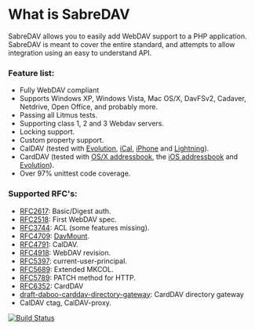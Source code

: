 # What is SabreDAV

SabreDAV allows you to easily add WebDAV support to a PHP application. SabreDAV is meant to cover the entire standard, and attempts to allow integration using an easy to understand API.

### Feature list:

* Fully WebDAV compliant
* Supports Windows XP, Windows Vista, Mac OS/X, DavFSv2, Cadaver, Netdrive, Open Office, and probably more.
* Passing all Litmus tests.
* Supporting class 1, 2 and 3 Webdav servers.
* Locking support.
* Custom property support.
* CalDAV (tested with [Evolution](http://code.google.com/p/sabredav/wiki/Evolution), [iCal](http://code.google.com/p/sabredav/wiki/ICal), [iPhone](http://code.google.com/p/sabredav/wiki/IPhone) and [Lightning](http://code.google.com/p/sabredav/wiki/Lightning)).
* CardDAV (tested with [OS/X addressbook](http://code.google.com/p/sabredav/wiki/OSXAddressbook), the [iOS addressbook](http://code.google.com/p/sabredav/wiki/iOSCardDAV) and [Evolution](http://code.google.com/p/sabredav/wiki/Evolution)).
* Over 97% unittest code coverage.

### Supported RFC's:

* [RFC2617](http://www.ietf.org/rfc/rfc2617.txt): Basic/Digest auth.
* [RFC2518](http://www.ietf.org/rfc/rfc2518.txt): First WebDAV spec.
* [RFC3744](http://www.ietf.org/rfc/rfc3744.txt): ACL (some features missing).
* [RFC4709](http://www.ietf.org/rfc/rfc4709.txt): [DavMount](http://code.google.com/p/sabredav/wiki/DavMount).
* [RFC4791](http://www.ietf.org/rfc/rfc4791.txt): CalDAV.
* [RFC4918](http://www.ietf.org/rfc/rfc4918.txt): WebDAV revision.
* [RFC5397](http://www.ietf.org/rfc/rfc5689.txt): current-user-principal.
* [RFC5689](http://www.ietf.org/rfc/rfc5689.txt): Extended MKCOL.
* [RFC5789](http://tools.ietf.org/html/rfc5789): PATCH method for HTTP.
* [RFC6352](http://www.ietf.org/rfc/rfc6352.txt): CardDAV
* [draft-daboo-carddav-directory-gateway](http://tools.ietf.org/html/draft-daboo-carddav-directory-gateway): CardDAV directory gateway
* CalDAV ctag, CalDAV-proxy.


[![Build Status](https://secure.travis-ci.org/KOLANICH/SabreDAV.png)](https://travis-ci.org/KOLANICH/SabreDAV)